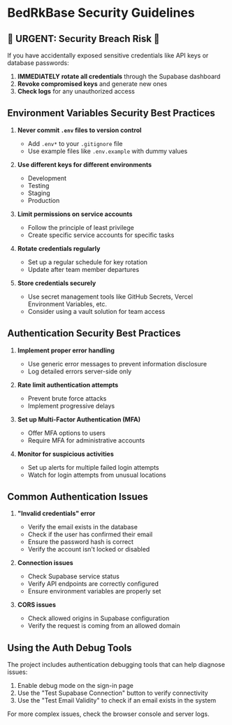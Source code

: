 # BedRkBase Security Guidelines

## 🚨 URGENT: Security Breach Risk 🚨

If you have accidentally exposed sensitive credentials like API keys or database passwords:

1. **IMMEDIATELY rotate all credentials** through the Supabase dashboard
2. **Revoke compromised keys** and generate new ones
3. **Check logs** for any unauthorized access

## Environment Variables Security Best Practices

1. **Never commit `.env` files to version control**
   - Add `.env*` to your `.gitignore` file
   - Use example files like `.env.example` with dummy values

2. **Use different keys for different environments**
   - Development
   - Testing
   - Staging
   - Production

3. **Limit permissions on service accounts**
   - Follow the principle of least privilege
   - Create specific service accounts for specific tasks

4. **Rotate credentials regularly**
   - Set up a regular schedule for key rotation
   - Update after team member departures

5. **Store credentials securely**
   - Use secret management tools like GitHub Secrets, Vercel Environment Variables, etc.
   - Consider using a vault solution for team access

## Authentication Security Best Practices

1. **Implement proper error handling**
   - Use generic error messages to prevent information disclosure
   - Log detailed errors server-side only

2. **Rate limit authentication attempts**
   - Prevent brute force attacks
   - Implement progressive delays

3. **Set up Multi-Factor Authentication (MFA)**
   - Offer MFA options to users
   - Require MFA for administrative accounts

4. **Monitor for suspicious activities**
   - Set up alerts for multiple failed login attempts
   - Watch for login attempts from unusual locations

## Common Authentication Issues

1. **"Invalid credentials" error**
   - Verify the email exists in the database
   - Check if the user has confirmed their email
   - Ensure the password hash is correct
   - Verify the account isn't locked or disabled

2. **Connection issues**
   - Check Supabase service status
   - Verify API endpoints are correctly configured
   - Ensure environment variables are properly set

3. **CORS issues**
   - Check allowed origins in Supabase configuration
   - Verify the request is coming from an allowed domain

## Using the Auth Debug Tools

The project includes authentication debugging tools that can help diagnose issues:

1. Enable debug mode on the sign-in page
2. Use the "Test Supabase Connection" button to verify connectivity
3. Use the "Test Email Validity" to check if an email exists in the system

For more complex issues, check the browser console and server logs.
